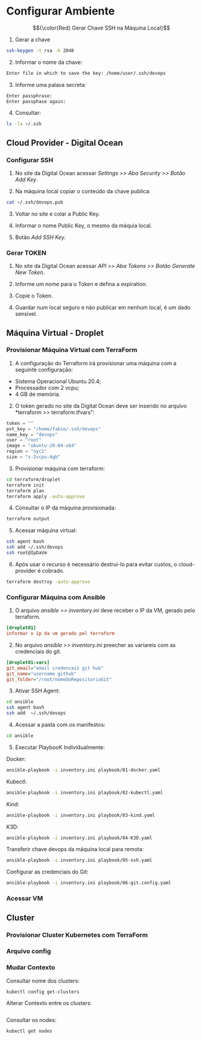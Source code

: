 # Configurar Ambiente

$${\color{Red} Gerar Chave SSH na Máquina Local}$$

1. Gerar a chave
``` bash
ssh-keygen -t rsa -b 2048
```

2. Informar o nome da chave:

``` bash
Enter file in which to save the key: /home/user/.ssh/devops
```

3. Informe uma palava secreta:
``` bash
Enter passphrase:
Enter passphase again:
```

4. Consultar:
``` bash
ls -la ~/.ssh
```


## Cloud Provider - Digital Ocean

### Configurar SSH

1. No site da Digital Ocean acessar *Settings >> Aba Security >> Botão Add Key*.

2. Na máquina local copiar o conteúdo da chave publica:

``` bash
cat ~/.ssh/devops.pub
```

3. Voltar no site e colar a Public Key.

4. Informar o nome Public Key, o mesmo da máquia local.

5. Botão *Add SSH Key*.


### Gerar TOKEN

1. No site da Digital Ocean acessar *API >> Aba Tokens >> Botão Generate New Token*.

2. Informe um nome para o Token e defina a expiration.

3. Copie o Token.

4. Guardar num local seguro e não publicar em nenhum local, é um dado sensivel.


## Máquina Virtual - Droplet

### Provisionar Máquina Virtual com TerraForm

1. A configuração do Terraform irá provisionar uma máquina com a seguinte configuração:
- Sistema Operacional Ubuntu 20.4;
- Processador com 2 vcpu;
- 4 GB de memória.

2. O token gerado no site da Digital Ocean deve ser inserido no arquivo *terraform >> terraform.tfvars":
``` tfvars
token = ""
pvt_key = "/home/fabio/.ssh/devops"
name_key = "devops"
user = "root"
image = "ubuntu-20-04-x64"
region = "nyc1"
size = "s-2vcpu-4gb"
```

3. Provisionar máquina com terraform:
``` bash
cd terraform/droplet
terraform init
terraform plan
terraform apply -auto-approve
```
 
4. Consultar o IP da máquina provisionada:
``` bash
terraform output
```

5. Acessar máquina virtual:
``` bash
ssh agent bash
ssh add ~/.ssh/devops
ssh root@IpDaVm 
```

6. Após usar o recurso é necessário destrui-lo para evitar custos, o cloud-provider é cobrado.
``` bash
terraform destroy -auto-approve
```

### Configurar Máquina com Ansible

1. O arquivo *ansible >> inventory.ini* deve receber o IP da VM, gerado pelo terraform.

``` ini
[droplet01]
informar o ip da vm gerado pel terraform
```

2. No arquivo *ansible >> inventory.ini* preecher as variareis com as credenciais do git.

``` ini
[droplet01:vars]
git_email="email credencais git hub"
git_name="username github"
git_folder="/root/nomeDoRepositorioGit"
```

3. Ativar SSH Agent:
``` bash
cd ansible
ssh agent bash
ssh add  ~/.ssh/devops
```

4. Acessar a pasta com os manifestos:

``` bash
cd ansible
```

5. Executar PlaybooK Individualmente:

Docker:
``` bash
ansible-playbook -i inventory.ini playbook/01-docker.yaml
```
Kubectl:
``` bash
ansible-playbook -i inventory.ini playbook/02-kubectl.yaml
```
Kind:
``` bash
ansible-playbook -i inventory.ini playbook/03-kind.yaml
```
K3D:
``` bash
ansible-playbook -i inventory.ini playbook/04-K3D.yaml
```

Transferir chave devops da máquina local para remota:
``` bash
ansible-playbook -i inventory.ini playbook/05-ssh.yaml
```

Configurar as credenciais do Git:
``` bash
ansible-playbook -i inventory.ini playbook/06-git.config.yaml
```


### Acessar VM

## Cluster
### Provisionar Cluster Kubernetes com TerraForm
### Arquivo config
### Mudar Contexto

Consultar nome dos clusters:

``` bash
kubectl config get-clusters
```

Alterar Contexto entre os clusters:

``` bash

```

Consultar os nodes:
``` bash
kubectl get nodes
```

